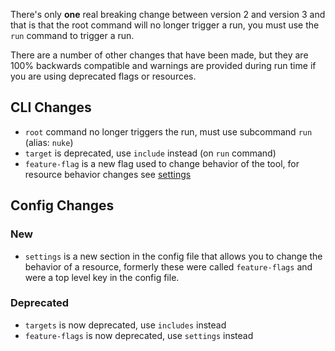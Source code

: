There's only **one** real breaking change between version 2 and version 3 and that is that the root command will
no longer trigger a run, you must use the `run` command to trigger a run.

There are a number of other changes that have been made, but they are 100% backwards compatible and warnings are provided
during run time if you are using deprecated flags or resources.

## CLI Changes

- `root` command no longer triggers the run, must use subcommand `run` (alias: `nuke`)
- `target` is deprecated, use `include` instead (on `run` command)
- `feature-flag` is a new flag used to change behavior of the tool, for resource behavior changes see [settings](config.md#settings)

## Config Changes

### New

* `settings` is a new section in the config file that allows you to change the behavior of a resource, formerly these
  were called `feature-flags` and were a top level key in the config file.

### Deprecated

- `targets` is now deprecated, use `includes` instead
- `feature-flags` is now deprecated, use `settings` instead
